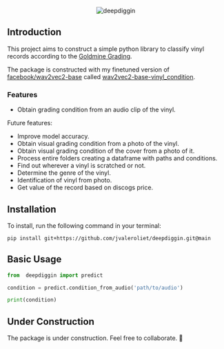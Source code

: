 <p align="center">
  <picture>
    <img alt="deepdiggin" src="https://jvaleroliet.github.io/images/deepdiggin-large.png" style="max-width: 100%;">
  </picture>
</p>

## Introduction

This project aims to construct a simple python library to classify vinyl records according to the [Goldmine Grading](https://www.goldminemag.com/collector-resources/record-grading-101).

The package is constructed with my finetuned version of [facebook/wav2vec2-base](https://huggingface.co/facebook/wav2vec2-base) called [wav2vec2-base-vinyl_condition](https://huggingface.co/jvalero/wav2vec2-base-vinyl_condition).

### Features

- Obtain grading condition from an audio clip of the vinyl.

Future features:

- Improve model accuracy.
- Obtain visual grading condition from a photo of the vinyl.
- Obtain visual grading condition of the cover from a photo of it.
- Process entire folders creating a dataframe with paths and conditions.
- Find out wherever a vinyl is scratched or not.
- Determine the genre of the vinyl.
- Identification of vinyl from photo.
- Get value of the record based on discogs price.

## Installation

To install, run the following command in your terminal:

`pip install git+https://github.com/jvaleroliet/deepdiggin.git@main`

## Basic Usage

```python
from  deepdiggin import predict

condition = predict.condition_from_audio('path/to/audio')

print(condition)
```

## Under Construction

The package is under construction. Feel free to collaborate. 🎵

